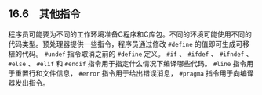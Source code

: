 ## 16.6　其他指令

程序员可能要为不同的工作环境准备C程序和C库包。不同的环境可能使用不同的代码类型。预处理器提供一些指令，程序员通过修改 `#define` 的值即可生成可移植的代码。 `#undef` 指令取消之前的 `#define` 定义。 `#if` 、 `#ifdef` 、 `#ifndef` 、 `#else` 、 `#elif` 和 `#endif` 指令用于指定什么情况下编译哪些代码。 `#line` 指令用于重置行和文件信息， `#error` 指令用于给出错误消息， `#pragma` 指令用于向编译器发出指令。

